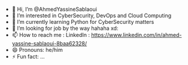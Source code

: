 - 👋 Hi, I’m @AhmedYassineSablaoui
- 👀 I’m interested in CyberSecurity, DevOps and Cloud Computing
- 🌱 I’m currently learning Python for CyberSecurity matters
- 💞️ I’m looking for job by the way hahaha xd:
- 📫 How to reach me  : LinkedIn : https://www.linkedin.com/in/ahmed-yassine-sablaoui-8baa62328/
- 😄 Pronouns: he/him
- ⚡ Fun fact: ...

<!---
AhmedYassineSablaoui/AhmedYassineSablaoui is a ✨ special ✨ repository because its `README.md` (this file) appears on your GitHub profile.
You can click the Preview link to take a look at your changes.
--->
